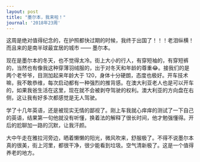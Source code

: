 ```yaml
---
layout: post
title: "墨尔本，我来啦！"
journal: '2018年23周'
---
```


这周是绝对值得纪念的，在护照都快过期的时候，我终于出国了！！！老泪纵横！而且来的是南半球最宜居的城市 —— 墨尔本。

现在是墨尔本的冬天，也不觉得太冷。街上大小的行人，有穿短袖的，有穿短裤的，当然也有像我这种穿薄羽绒服的，出于对冬天和年龄的尊重😂。接我们的是两个老爷爷，目测加起来年龄大于 120，身体十分硬朗，态度也极好。开车技术嘛，我不敢恭维，每次启动都有一种强烈的推背感。在澳大利亚老人也是可以开车的，如果我爸生活在这里，现在就不会被剥夺驾驶的权利。澳大利亚的方向盘在右侧，这让我有好多次都感觉是无人驾驶。

学了十几年英语，还是被现实无情的鄙视了。刚上车我就心痒痒的测试了一下自己的英语，结果第一句他就没有听懂，换着法的解释了很长时间，他才勉强懂得。开后的尬聊加一路的沉默，让我汗颜。

大中午走在雅拉河旁边，晒着懒懒的阳光，微风吹来，舒服极了。不得不说墨尔本真的很美，街上河里，都很干净，很少能看到垃圾。空气清新极了。这是一个值得养老的地方。
